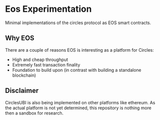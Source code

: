 # Eos Experimentation
Minimal implementations of the circles protocol as EOS smart contracts.

## Why EOS
There are a couple of reasons EOS is interesting as a platform for Circles:
* High and cheap throughput
* Extremely fast transaction finality
* Foundation to build upon (in contrast with building a standalone blockchain)

## Disclaimer
CirclesUBI is also being implemented on other platforms like ethereum. As the actual platform is not yet determined, this repository is nothing more then a sandbox for research.
